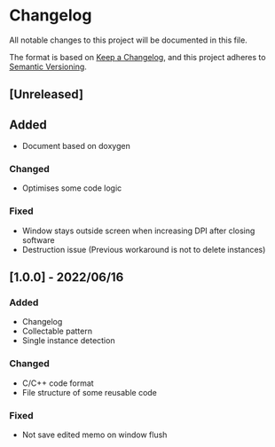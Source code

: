 # Changelog
All notable changes to this project will be documented in this file.

The format is based on [Keep a Changelog](https://keepachangelog.com/en/1.0.0/),
and this project adheres to [Semantic Versioning](https://semver.org/spec/v2.0.0.html).

## [Unreleased]
## Added
- Document based on doxygen

### Changed
- Optimises some code logic

### Fixed
- Window stays outside screen when increasing DPI after closing software
- Destruction issue (Previous workaround is not to delete instances)

## [1.0.0] - 2022/06/16
### Added
- Changelog
- Collectable pattern
- Single instance detection

### Changed
- C/C++ code format
- File structure of some reusable code

### Fixed
- Not save edited memo on window flush
